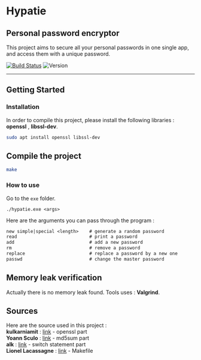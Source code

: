 # Hypatie
## Personal password encryptor
This project aims to secure all your personal passwords in one single app, and access them with a unique password.

[![Build Status](https://travis-ci.com/Kevin-Vu/hypatie.svg?branch=master)](https://travis-ci.com/Kevin-Vu/hypatie) ![Version](https://img.shields.io/badge/hypatie-v1.0-blue.svg)

----

## Getting Started
### Installation
In order to compile this project, please install the following libraries : **openssl** , **libssl-dev**.
```bash
sudo apt install openssl libssl-dev
```

## Compile the project
```bash
make
```

### How to use
Go to the `exe` folder.
```
./hypatie.exe <args>
```
Here are the arguments you can pass through the program :
```txt
new simple|special <length>    # generate a random password
read                           # print a password
add                            # add a new password
rm                             # remove a password
replace                        # replace a password by a new one
passwd                         # change the master password
```

## Memory leak verification
Actually there is no memory leak found. 
Tools uses : **Valgrind**.

## Sources
Here are the source used in this project :  
**kulkarniamit** : [link](https://github.com/kulkarniamit/openssl-evp-demo/blob/master/openssl_evp_demo.c) - openssl part  
**Yoann Sculo** : [link](http://www.yoannsculo.fr/faire-un-hash-md5-dun-string-en-c/) - md5sum part  
**alk** : [link](https://stackoverflow.com/questions/17984628/switch-statement-using-string-on-an-array) - switch statement part  
**Lionel Lacassagne** : [link](https://www.lip6.fr/actualite/personnes-fiche.php?ident=P1046) - Makefile
